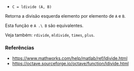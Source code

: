 - `C = ldivide (A, B)`

Retorna a divisão esquerda elemento por elemento de `A` e `B`.

Esta função e `A .\ B` são equivalentes.

Veja também: `rdivide`, `mldivide`, `times`, `plus`.

### Referências

- https://www.mathworks.com/help/matlab/ref/ldivide.html
- https://octave.sourceforge.io/octave/function/ldivide.html
